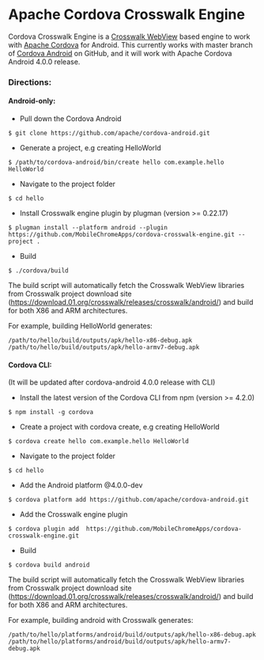 

Apache Cordova Crosswalk Engine
===

Cordova Crosswalk Engine is a [Crosswalk WebView](https://crosswalk-project.org/) based engine to work with [Apache Cordova](http://cordova.apache.org/) for Android. This currently works with master branch of [Cordova Android](https://github.com/apache/cordova-android) on GitHub, and it will work with Apache Cordova Android 4.0.0 release.

### Directions:
#### Android-only:
* Pull down the Cordova Android
```
$ git clone https://github.com/apache/cordova-android.git
```
* Generate a project, e.g creating HelloWorld
```
$ /path/to/cordova-android/bin/create hello com.example.hello HelloWorld
```
* Navigate to the project folder
```
$ cd hello
```
* Install Crosswalk engine plugin by plugman (version >= 0.22.17)
```
$ plugman install --platform android --plugin https://github.com/MobileChromeApps/cordova-crosswalk-engine.git --project .
```
* Build
```
$ ./cordova/build
```
The build script will automatically fetch the Crosswalk WebView libraries from Crosswalk project download site (https://download.01.org/crosswalk/releases/crosswalk/android/) and build for both X86 and ARM architectures. 

For example, building HelloWorld generates:

```
/path/to/hello/build/outputs/apk/hello-x86-debug.apk
/path/to/hello/build/outputs/apk/hello-armv7-debug.apk
```

#### Cordova CLI:
(It will be updated after cordova-android 4.0.0 release with CLI)

* Install the latest version of the Cordova CLI from npm (version >= 4.2.0)
```
$ npm install -g cordova
```
* Create a project with cordova create, e.g creating HelloWorld
```
$ cordova create hello com.example.hello HelloWorld
```
* Navigate to the project folder
```
$ cd hello
```
* Add the Android platform @4.0.0-dev
```
$ cordova platform add https://github.com/apache/cordova-android.git
```
* Add the Crosswalk engine plugin
```
$ cordova plugin add  https://github.com/MobileChromeApps/cordova-crosswalk-engine.git
```
* Build
```
$ cordova build android
```
The build script will automatically fetch the Crosswalk WebView libraries from Crosswalk project download site (https://download.01.org/crosswalk/releases/crosswalk/android/) and build for both X86 and ARM architectures.

For example, building android with Crosswalk generates:

```
/path/to/hello/platforms/android/build/outputs/apk/hello-x86-debug.apk
/path/to/hello/platforms/android/build/outputs/apk/hello-armv7-debug.apk
```